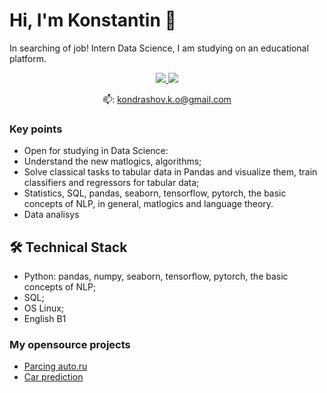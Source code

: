 # Hi, I'm Konstantin 👋

In searching of job!
Intern Data Science, I am studying on an educational platform.

<p align='center'>
   <a href="https://t.me/joinchat/kondrashovko">
       <img src="https://img.shields.io/badge/Telegram-2CA5E0?style=for-the-badge&logo=telegram&logoColor=white"/>
   </a>
   <a href="https://www.kaggle.com/konstantink101">
       <img src="https://img.shields.io/badge/Kaggle-2CA5E0?style=for-the-badge&logo=kaggle&logoColor=white"/>
   </a>
</p>

<p align='center'> 
   📫: <a href='mailto:kondrashov.k.o@gmail.com'>kondrashov.k.o@gmail.com</a>
</p>


### Key points
*   Open for studying in Data Science:
*   Understand the new matlogics, algorithms;
*   Solve classical tasks to tabular data in Pandas and visualize them, train classifiers and regressors for tabular data;
*   Statistics, SQL, pandas, seaborn, tensorflow, pytorch, the basic concepts of NLP, in general, matlogics and language theory.
*   Data analisys


## 🛠 Technical Stack
*   Python: pandas, numpy, seaborn, tensorflow, pytorch, the basic concepts of NLP;
*   SQL;
*   OS Linux;
*   English B1

### My opensource projects

*  [Parcing auto.ru](https://github.com/Kondrashovko/skillfactory_rds/blob/main/module_6/Parcing_code.ipynb)
*  [Car prediction](https://github.com/Kondrashovko/skillfactory_rds/blob/main/module_6/car-price-prediction-kk.ipynb)
